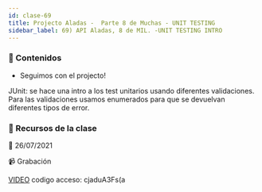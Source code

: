 ```yaml
---
id: clase-69
title: Projecto Aladas -  Parte 8 de Muchas - UNIT TESTING
sidebar_label: 69) API Aladas, 8 de MIL. -UNIT TESTING INTRO
---
```




### 📝 Contenidos

- Seguimos con el projecto!

JUnit: se hace una intro a los test unitarios usando diferentes validaciones. Para las validaciones usamos enumerados para que se devuelvan diferentes tipos de error.


### 🚀 Recursos de la clase

📆 26/07/2021

📹 Grabación

[VIDEO](https://us02web.zoom.us/rec/share/qGzMlxdkE9ei2SxAkw51dEC8HE-SIQANj92jPr3ZEs9716AZ5ZXR0nWuAReClLK3.TzZ0leC866B-goqw)
codigo acceso: cjaduA3Fs(a
